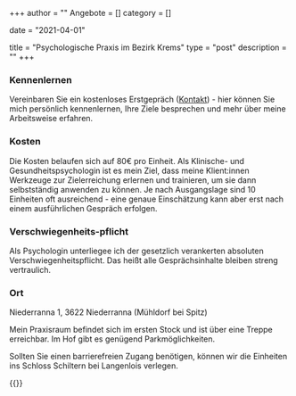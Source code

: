 +++
author = ""
Angebote = []
category = []

date = "2021-04-01"


title = "Psychologische Praxis im Bezirk Krems"
type = "post"
description = ""
+++


### Kennenlernen

Vereinbaren Sie ein kostenloses Erstgepräch ([Kontakt](/about)) - hier können Sie mich persönlich kennenlernen, Ihre Ziele besprechen und mehr über meine Arbeitsweise erfahren.

### Kosten

Die Kosten belaufen sich auf 80€ pro Einheit. Als Klinische- und Gesundheitspsychologin ist es mein Ziel, dass meine Klient:innen Werkzeuge zur Zielerreichung erlernen und trainieren, um sie dann selbstständig anwenden zu können. Je nach Ausgangslage sind 10 Einheiten oft ausreichend - eine genaue Einschätzung kann aber erst nach einem ausführlichen Gespräch erfolgen.
 
### Verschwiegenheits-pflicht

Als Psychologin unterliegee ich der gesetzlich verankerten absoluten Verschwiegenheitspflicht. Das heißt alle Gesprächsinhalte bleiben streng vertraulich.

### Ort

Niederranna 1, 3622 Niederranna (Mühldorf bei Spitz)

Mein Praxisraum befindet sich im ersten Stock und ist über eine Treppe erreichbar. 
Im Hof gibt es genügend Parkmöglichkeiten. 

Sollten Sie einen barrierefreien Zugang benötigen, können wir die Einheiten ins Schloss Schiltern bei Langenlois verlegen.


{{<thtml >}}